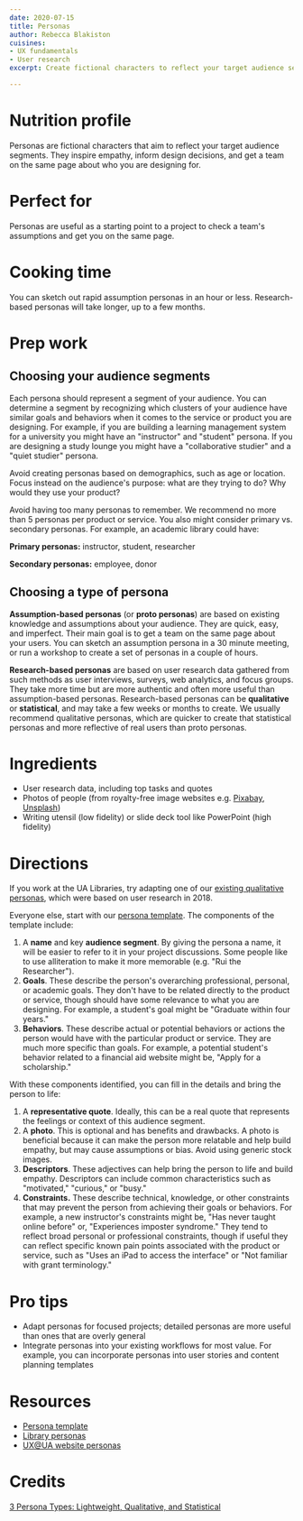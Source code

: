 ```yaml
---
date: 2020-07-15
title: Personas
author: Rebecca Blakiston
cuisines:
- UX fundamentals
- User research
excerpt: Create fictional characters to reflect your target audience segments.

---
```

# Nutrition profile

Personas are fictional characters that aim to reflect your target audience segments. They inspire empathy, inform design decisions, and get a team on the same page about who you are designing for.

# Perfect for

Personas are useful as a starting point to a project to check a team's assumptions and get you on the same page.

# Cooking time

You can sketch out rapid assumption personas in an hour or less. Research-based personas will take longer, up to a few months.

# Prep work

## Choosing your audience segments

Each persona should represent a segment of your audience. You can determine a segment by recognizing which clusters of your audience have similar goals and behaviors when it comes to the service or product you are designing. For example, if you are building a learning management system for a university you might have an "instructor" and "student" persona. If you are designing a study lounge you might have a "collaborative studier" and a "quiet studier" persona.

Avoid creating personas based on demographics, such as age or location. Focus instead on the audience's purpose: what are they trying to do? Why would they use your product?

Avoid having too many personas to remember. We recommend no more than 5 personas per product or service. You also might consider primary vs. secondary personas. For example, an academic library could have:

**Primary personas:** instructor, student, researcher

**Secondary personas:** employee, donor

## Choosing a type of persona

**Assumption-based personas** (or **proto personas**) are based on existing knowledge and assumptions about your audience. They are quick, easy, and imperfect. Their main goal is to get a team on the same page about your users. You can sketch an assumption persona in a 30 minute meeting, or run a workshop to create a set of personas in a couple of hours.

**Research-based personas** are based on user research data gathered from such methods as user interviews, surveys, web analytics, and focus groups. They take more time but are more authentic and often more useful than assumption-based personas. Research-based personas can be **qualitative** or **statistical**, and may take a few weeks or months to create. We usually recommend qualitative personas, which are quicker to create that statistical personas and more reflective of real users than proto personas.

# Ingredients

* User research data, including top tasks and quotes
* Photos of people (from royalty-free image websites e.g. [Pixabay](https://pixabay.com/), [Unsplash](https://unsplash.com/))
* Writing utensil (low fidelity) or slide deck tool like PowerPoint (high fidelity)

# Directions

If you work at the UA Libraries, try adapting one of our [existing qualitative personas](https://arizona.app.box.com/file/683899687803), which were based on user research in 2018.

Everyone else, start with our [persona template](https://arizona.app.box.com/file/683897205829). The components of the template include:

1. A **name** and key **audience segment**. By giving the persona a name, it will be easier to refer to it in your project discussions. Some people like to use alliteration to make it more memorable (e.g. "Rui the Researcher").
2. **Goals**. These describe the person's overarching professional, personal, or academic goals. They don't have to be related directly to the product or service, though should have some relevance to what you are designing. For example, a student's goal might be "Graduate within four years."
3. **Behaviors**. These describe actual or potential behaviors or actions the person would have with the particular product or service. They are much more specific than goals. For example, a potential student's behavior related to a financial aid website might be, "Apply for a scholarship."

With these components identified, you can fill in the details and bring the person to life:

1. A **representative quote**. Ideally, this can be a real quote that represents the feelings or context of this audience segment.
2. A **photo**. This is optional and has benefits and drawbacks. A photo is beneficial because it can make the person more relatable and help build empathy, but may cause assumptions or bias. Avoid using generic stock images.
3. **Descriptors**. These adjectives can help bring the person to life and build empathy. Descriptors can include common characteristics such as "motivated," "curious," or "busy."
4. **Constraints.** These describe technical, knowledge, or other constraints that may prevent the person from achieving their goals or behaviors. For example, a new instructor's constraints might be, "Has never taught online before" or, "Experiences imposter syndrome." They tend to reflect broad personal or professional constraints, though if useful they can reflect specific known pain points associated with the product or service, such as "Uses an iPad to access the interface" or "Not familiar with grant terminology."

# Pro tips

* Adapt personas for focused projects; detailed personas are more useful than ones that are overly general
* Integrate personas into your existing workflows for most value. For example, you can incorporate personas into user stories and content planning templates

# Resources

* [Persona template](https://arizona.app.box.com/file/683897205829)
* [Library personas](https://arizona.app.box.com/file/683899687803)
* [UX@UA website personas](https://arizona.app.box.com/file/402214254423)

# Credits

[3 Persona Types: Lightweight, Qualitative, and Statistical](https://www.nngroup.com/articles/persona-types/)